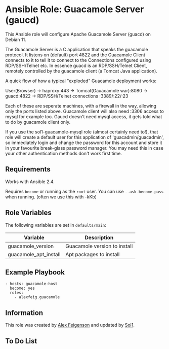 Ansible Role: Guacamole Server (gaucd)
=========

This Ansible role will configure Apache Guacamole Server (guacd) on Debian 11. 

The Guacamole Server is a C application that speaks the guacamole protocol. It listens on (default) port 4822 and the Guacamole Client connects to it to tell it to connect to the Connections configured using RDP/SSH/Telnet etc. In essence guacd is an RDP/SSH/Telnet Client, remotely controlled by the guacamole client (a Tomcat Java application).

A quick flow of how a typical "exploded" Guacamole deployment works:

User(Browser) -> haproxy:443 -> Tomcat(Gauacamole war):8080 -> guacd:4822 -> RDP/SSH/Telnet connections :3389/:22/:23

Each of these are seperate machines, with a firewall in the way, allowing only the ports listed above. Guacamole client will also need :3306 access to mysql for example too. Gaucd doesn't need mysql access, it gets told what to do by guacamole client only.

If you use the sol1-guacamole-mysql role (almost certainly need to!), that role will create a default user for this application of 'guacadmin/guacadmin', so immediately login and change the password for this account and store it in your favourite break-glass password manager. You may need this in case your other authentication methods don't work first time.

Requirements
------------

Works with Ansible 2.4.

Requires `become` or running as the `root` user. You can use `--ask-become-pass` when running. (often we use this with -kKb)

Role Variables
--------------
The following variables are set in `defaults/main`:

| Variable                 | Description                  |
|--------------------------|------------------------------|
|guacamole_version         | Guacamole version to install |
|guacamole_apt_install     | Apt packages to install      |

Example Playbook
----------------

```
- hosts: guacamole-host
  become: yes
  roles:
    - alexfeig.guacamole
```

 Information
------------------

This role was created by [Alex Feigenson](https://github.com/alexfeig) and updated by [Sol1](https://sol1.com.au).

To Do List
------------------

